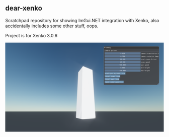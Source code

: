 dear-xenko
-----------
Scratchpad repository for showing ImGui.NET integration with Xenko, also accidentally includes some other stuff, oops.

Project is for Xenko 3.0.6


![imgui](chunkegui.png "ImGui.NET + Xenko")

